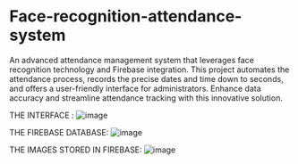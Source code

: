 # Face-recognition-attendance-system
An advanced attendance management system that leverages face recognition technology and Firebase integration. This project automates the attendance process, records the precise dates and time down to seconds, and offers a user-friendly interface for administrators. Enhance data accuracy and streamline attendance tracking with this innovative solution.

THE INTERFACE :
![image](https://github.com/hari3100/Face-recognition-attendance-system/assets/115133374/a205b4a4-5201-4a2b-9a8e-7a76fb8489b5)

THE FIREBASE DATABASE:
![image](https://github.com/hari3100/Face-recognition-attendance-system/assets/115133374/3e32807f-2fd3-449c-ab2e-5356befa4f2f)

THE IMAGES STORED IN FIREBASE:
![image](https://github.com/hari3100/Face-recognition-attendance-system/assets/115133374/1f49757c-d7ca-42a6-be21-d8e2ec896ad9)
